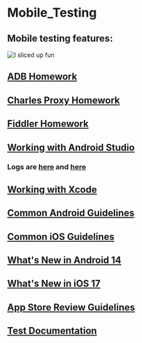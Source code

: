 # Mobile_Testing
## Mobile testing features:
![I sliced up fun](https://github.com/MariaDash/Mobile_Testing/blob/main/I%20sliced%20up%20fun.png)
## [ADB Homework](https://github.com/MariaDash/Mobile_Testing/tree/ADB_Debugging)
## [Charles Proxy Homework](https://github.com/MariaDash/Mobile_Testing/tree/Charles_Proxy)
## [Fiddler Homework](https://github.com/MariaDash/Mobile_Testing/tree/Fiddler)
## <a href="https://youtu.be/_Hin1l1Er8Y">Working with Android Studio</a>
### Logs are [here](https://github.com/MariaDash/Mobile_Testing/blob/main/logs.pdf) and [here](https://github.com/MariaDash/Mobile_Testing/blob/main/logs.txt)
## [Working with Xcode](https://github.com/MariaDash/Mobile_Testing/blob/main/Working%20in%20Xcode.md)
## [Common Android Guidelines](https://github.com/MariaDash/Mobile_Testing/blob/main/Common_Android_guidelines.md)
## [Common iOS Guidelines](https://github.com/MariaDash/Mobile_Testing/blob/main/Commom_iOS_guidelines.md)
## [What's New in Android 14](https://github.com/MariaDash/Mobile_Testing/blob/main/What's%20New%20in%20Android%2014.md)
## [What's New in iOS 17](https://github.com/MariaDash/Mobile_Testing/blob/main/What's%20New%20in%20iOS%2017.md)
## [App Store Review Guidelines](https://github.com/MariaDash/Mobile_Testing/blob/main/App%20Store%20Review%20Guidelines.md)
## [Test Documentation](https://github.com/MariaDash/Test_documentation)

